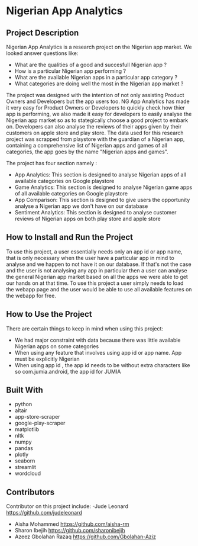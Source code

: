 # Nigerian App Analytics

## Project Description
Nigerian App Analytics is a research project on the Nigerian app market.
We looked answer questions like:
- What are the qualities of a good and succesfull Nigerian app ?
- How is a particular Nigerian app performing ?
- What are the available Nigerian apps in a particular app category ?
- What categories are doing well the most in the Nigerian app market ?

The project was designed with the intention of not only assisting Product Owners and Developers but the app users too.
NG App Analytics has made it very easy for Product Owners or Developers to quickly check how  thier app is performing, 
we also made it easy for developers to easily analyse the Nigerian app market so as to stategically choose a good project to embark on.
Developers can also analyse the reviews of their apps given by their customers on apple store and play store.
The data used for this research project was scrapped from playstore with the guardian of a Nigerian app, containing a comprehensive list of Nigerian apps and games of all categories, the app goes by the name "Nigerian apps and games".


The project has four section namely :
- App Analytics:
This section is designed to analyse Nigerian apps of all available categories on Google playstore
- Game Analytics:
This section is designed to analyse Nigerian game apps of all available categories on Google playstore
- App Comparison:
This section is designed to give users the opportunity analyse a Nigerian app we don't have on our database
- Sentiment Analytics:
This section is designed to analyse customer reviews of Nigerian apps on both play store and apple store


## How to Install and Run the Project
To use this project, a user essentially needs only an app id or app name, that is only necessary when the user have a particular app in mind to analyse and we happen to not have it on our database.
If that's not the case and the user is not analysing any app in particular then a user can analyse the general Nigerian app market based on all the apps we were able to get our hands on at that time.
To use this project a user simply needs to load the webapp page and the user would be able to use all available features on the webapp for free.

## How to Use the Project
There are certain things to keep in mind when using this project:
- We had major constraint with data because there was little available Nigerian apps on some categories
- When using any feature that involves using app id or app name. App must be explicitly Nigerian
- When using app id , the app id needs to be without extra characters like so  com.jumia.android, the app id for JUMIA


## Built With
- python
- altair
- app-store-scraper
- google-play-scraper
- matplotlib
- nltk
- numpy
- pandas
- plotly
- seaborn
- streamlit
- wordcloud

## Contributors
Contributor on this project include:
-Jude Leonard https://github.com/judeleonard
- Aisha Mohammed https://github.com/aisha-rm
- Sharon Ibejih https://github.com/sharonibejih
- Azeez Gbolahan Razaq https://github.com/Gbolahan-Aziz
